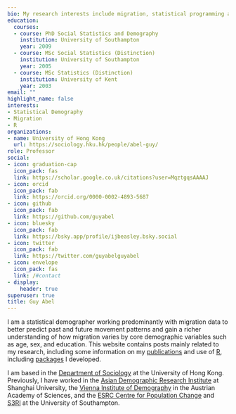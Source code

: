 ```yaml
---
bio: My research interests include migration, statistical programming and demographic methods.
education:
  courses:
  - course: PhD Social Statistics and Demography
    institution: University of Southampton
    year: 2009
  - course: MSc Social Statistics (Distinction)
    institution: University of Southampton
    year: 2005
  - course: MSc Statistics (Distinction)
    institution: University of Kent
    year: 2003
email: ""
highlight_name: false
interests:
- Statistical Demography
- Migration
- R
organizations:
- name: University of Hong Kong
  url: https://sociology.hku.hk/people/abel-guy/
role: Professor
social:
- icon: graduation-cap
  icon_pack: fas
  link: https://scholar.google.co.uk/citations?user=MqztgqsAAAAJ
- icon: orcid
  icon_pack: fab
  link: https://orcid.org/0000-0002-4893-5687
- icon: github
  icon_pack: fab
  link: https://github.com/guyabel
- icon: bluesky
  icon_pack: fab
  link: https://bsky.app/profile/ijbeasley.bsky.social
- icon: twitter
  icon_pack: fab
  link: https://twitter.com/guyabelguyabel
- icon: envelope
  icon_pack: fas
  link: /#contact
- display:
    header: true
superuser: true
title: Guy Abel
---
```


I am a statistical demographer working predominantly with migration data to better predict past and future movement patterns and gain a richer understanding of how migration varies by core demographic variables such as age, sex, and education. This website contains posts mainly related to my research, including some information on my [publications](./publication) and use of [R](./tags/r/), including [packages](./#packages) I developed.

I am based in the [Department of Sociology](https://sociology.hku.hk/) at the University of Hong Kong. Previously, I have worked in the [Asian Demographic Research Institute](https://adri.shu.edu.cn/) at Shanghai University, the [Vienna Institute of Demography](http://www.oeaw.ac.at/vid/) in the Austrian Academy of Sciences, and the [ESRC Centre for Population Change](http://www.cpc.ac.uk/) and [S3RI](http://www.southampton.ac.uk/s3ri/) at the University of Southampton.

[comment]: <> ({{< icon name="download" pack="fas" >}} Download my {{< staticref "uploads/demo_resume.pdf" "newtab" >}}resumé{{< /staticref >}}.)
